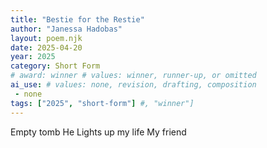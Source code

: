 ```yaml
---
title: "Bestie for the Restie"
author: "Janessa Hadobas"
layout: poem.njk
date: 2025-04-20
year: 2025
category: Short Form
# award: winner # values: winner, runner-up, or omitted
ai_use: # values: none, revision, drafting, composition
 - none 
tags: ["2025", "short-form"] #, "winner"]
---
```

Empty tomb
He Lights up my life
My friend